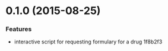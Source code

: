 <a name="0.1.0"></a>
# 0.1.0 (2015-08-25)


### Features

* interactive script for requesting formulary for a drug 1f8b2f3



